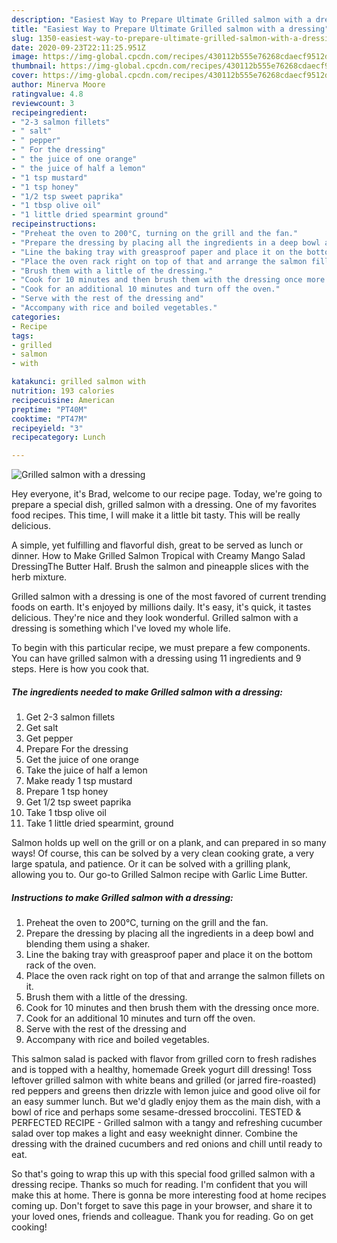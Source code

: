 ```yaml
---
description: "Easiest Way to Prepare Ultimate Grilled salmon with a dressing"
title: "Easiest Way to Prepare Ultimate Grilled salmon with a dressing"
slug: 1350-easiest-way-to-prepare-ultimate-grilled-salmon-with-a-dressing
date: 2020-09-23T22:11:25.951Z
image: https://img-global.cpcdn.com/recipes/430112b555e76268cdaecf9512d04841/751x532cq70/grilled-salmon-with-a-dressing-recipe-main-photo.jpg
thumbnail: https://img-global.cpcdn.com/recipes/430112b555e76268cdaecf9512d04841/751x532cq70/grilled-salmon-with-a-dressing-recipe-main-photo.jpg
cover: https://img-global.cpcdn.com/recipes/430112b555e76268cdaecf9512d04841/751x532cq70/grilled-salmon-with-a-dressing-recipe-main-photo.jpg
author: Minerva Moore
ratingvalue: 4.8
reviewcount: 3
recipeingredient:
- "2-3 salmon fillets"
- " salt"
- " pepper"
- " For the dressing"
- " the juice of one orange"
- " the juice of half a lemon"
- "1 tsp mustard"
- "1 tsp honey"
- "1/2 tsp sweet paprika"
- "1 tbsp olive oil"
- "1 little dried spearmint ground"
recipeinstructions:
- "Preheat the oven to 200°C, turning on the grill and the fan."
- "Prepare the dressing by placing all the ingredients in a deep bowl and blending them using a shaker."
- "Line the baking tray with greasproof paper and place it on the bottom rack of the oven."
- "Place the oven rack right on top of that and arrange the salmon fillets on it."
- "Brush them with a little of the dressing."
- "Cook for 10 minutes and then brush them with the dressing once more."
- "Cook for an additional 10 minutes and turn off the oven."
- "Serve with the rest of the dressing and"
- "Accompany with rice and boiled vegetables."
categories:
- Recipe
tags:
- grilled
- salmon
- with

katakunci: grilled salmon with 
nutrition: 193 calories
recipecuisine: American
preptime: "PT40M"
cooktime: "PT47M"
recipeyield: "3"
recipecategory: Lunch

---
```



![Grilled salmon with a dressing](https://img-global.cpcdn.com/recipes/430112b555e76268cdaecf9512d04841/751x532cq70/grilled-salmon-with-a-dressing-recipe-main-photo.jpg)

Hey everyone, it's Brad, welcome to our recipe page. Today, we're going to prepare a special dish, grilled salmon with a dressing. One of my favorites food recipes. This time, I will make it a little bit tasty. This will be really delicious.

A simple, yet fulfilling and flavorful dish, great to be served as lunch or dinner. How to Make Grilled Salmon Tropical with Creamy Mango Salad DressingThe Butter Half. Brush the salmon and pineapple slices with the herb mixture.

Grilled salmon with a dressing is one of the most favored of current trending foods on earth. It's enjoyed by millions daily. It's easy, it's quick, it tastes delicious. They're nice and they look wonderful. Grilled salmon with a dressing is something which I've loved my whole life.


To begin with this particular recipe, we must prepare a few components. You can have grilled salmon with a dressing using 11 ingredients and 9 steps. Here is how you cook that.

<!--inarticleads1-->

##### The ingredients needed to make Grilled salmon with a dressing:

1. Get 2-3 salmon fillets
1. Get  salt
1. Get  pepper
1. Prepare  For the dressing
1. Get  the juice of one orange
1. Take  the juice of half a lemon
1. Make ready 1 tsp mustard
1. Prepare 1 tsp honey
1. Get 1/2 tsp sweet paprika
1. Take 1 tbsp olive oil
1. Take 1 little dried spearmint, ground


Salmon holds up well on the grill or on a plank, and can prepared in so many ways! Of course, this can be solved by a very clean cooking grate, a very large spatula, and patience. Or it can be solved with a grilling plank, allowing you to. Our go-to Grilled Salmon recipe with Garlic Lime Butter. 

<!--inarticleads2-->

##### Instructions to make Grilled salmon with a dressing:

1. Preheat the oven to 200°C, turning on the grill and the fan.
1. Prepare the dressing by placing all the ingredients in a deep bowl and blending them using a shaker.
1. Line the baking tray with greasproof paper and place it on the bottom rack of the oven.
1. Place the oven rack right on top of that and arrange the salmon fillets on it.
1. Brush them with a little of the dressing.
1. Cook for 10 minutes and then brush them with the dressing once more.
1. Cook for an additional 10 minutes and turn off the oven.
1. Serve with the rest of the dressing and
1. Accompany with rice and boiled vegetables.


This salmon salad is packed with flavor from grilled corn to fresh radishes and is topped with a healthy, homemade Greek yogurt dill dressing! Toss leftover grilled salmon with white beans and grilled (or jarred fire-roasted) red peppers and greens then drizzle with lemon juice and good olive oil for an easy summer lunch. But we&#39;d gladly enjoy them as the main dish, with a bowl of rice and perhaps some sesame-dressed broccolini. TESTED &amp; PERFECTED RECIPE - Grilled salmon with a tangy and refreshing cucumber salad over top makes a light and easy weeknight dinner. Combine the dressing with the drained cucumbers and red onions and chill until ready to eat. 

So that's going to wrap this up with this special food grilled salmon with a dressing recipe. Thanks so much for reading. I'm confident that you will make this at home. There is gonna be more interesting food at home recipes coming up. Don't forget to save this page in your browser, and share it to your loved ones, friends and colleague. Thank you for reading. Go on get cooking!
